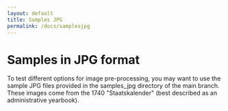 ```yaml
---
layout: default
title: Samples JPG
permalink: /docs/samplesjpg
---
```


# Samples in JPG format

To test different options for image pre-processing, you may want to use the sample JPG files provided in the samples_jpg directory of the main branch. These images come from the 1740 "Staatskalender" (best described as an administrative yearbook).
